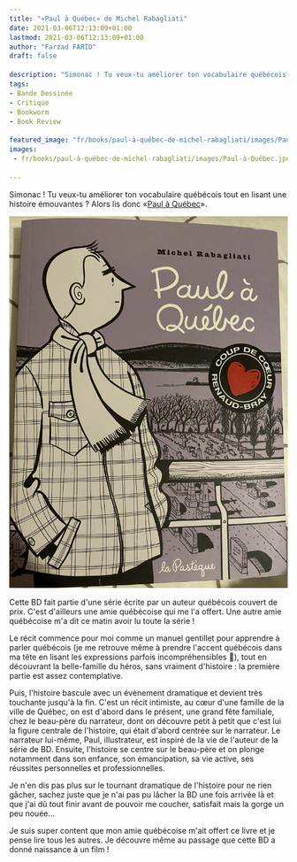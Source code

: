 ```yaml
---
title: "«Paul à Québec» de Michel Rabagliati"
date: 2021-03-06T12:13:09+01:00
lastmod: 2021-03-06T12:13:09+01:00
author: "Farzad FARID"
draft: false

description: "Simonac ! Tu veux-tu améliorer ton vocabulaire québécois ?"
tags:
- Bande Dessinée
- Critique
- Bookworm
- Book Review

featured_image: "fr/books/paul-à-québec-de-michel-rabagliati/images/Paul-à-Québec bandeau.jpeg"
images:
 - fr/books/paul-à-québec-de-michel-rabagliati/images/Paul-à-Québec.jpeg

---
```


Simonac ! Tu veux-tu améliorer ton vocabulaire québécois tout en lisant une histoire émouvantes ? Alors lis donc «[Paul à Québec](https://www.lapasteque.com/paul-a-quebec)».

![image](images/Paul-à-Québec.jpeg#layoutFillWidth)

Cette BD fait partie d'une série écrite par un auteur québécois couvert de prix. 
C'est d'ailleurs une amie québécoise qui me l'a offert. Une autre amie québécoise m'a dit ce matin
avoir lu toute la série !

Le récit commence pour moi comme un manuel gentillet pour apprendre à parler québécois
(je me retrouve même  à prendre l'accent québécois dans ma tête en lisant les expressions parfois
incompréhensibles :slightly_smiling_face:), tout en découvrant la belle-famille du héros, sans
vraiment d'histoire : la première partie est assez contemplative. 

Puis, l'histoire bascule avec un évènement dramatique et devient très touchante jusqu'à la fin. 
C'est un récit intimiste, au cœur d'une famille de la ville de Québec, on est d'abord dans le
présent, une grand fête familiale, chez le beau-père du narrateur, dont on découvre petit à
petit que c'est lui la figure centrale de l'histoire, qui était d'abord centrée sur le
narrateur. Le narrateur lui-même, Paul, illustrateur, est inspiré de la vie de l'auteur de la
série de BD. Ensuite, l'histoire se centre sur le beau-père et on plonge notamment dans son enfance,
son émancipation, sa vie active, ses réussites personnelles et professionnelles.

Je n'en dis pas plus sur le tournant dramatique de l'histoire pour ne rien gâcher, sachez juste
que je n'ai pas pu lâcher la BD une fois arrivée là et que j'ai dû tout finir avant de pouvoir
me coucher, satisfait mais la gorge un peu nouée…

Je suis super content que mon amie québécoise m'ait offert ce livre et je pense lire tous les autres.
Je découvre même au passage que cette BD a donné naissance à un film !
